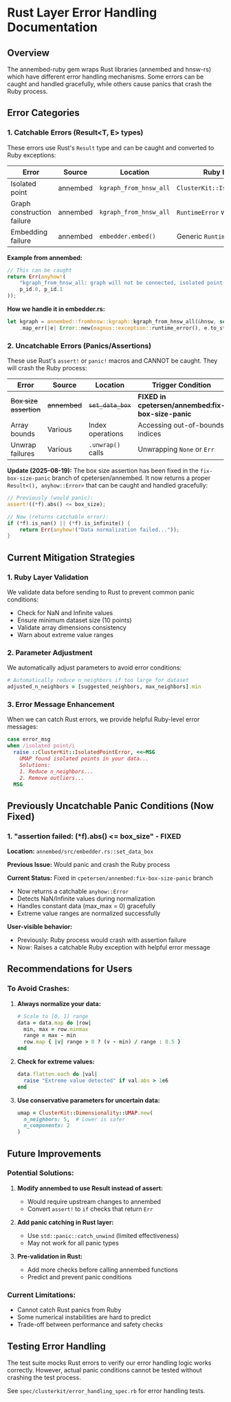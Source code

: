 # Rust Layer Error Handling Documentation

## Overview

The annembed-ruby gem wraps Rust libraries (annembed and hnsw-rs) which have different error handling mechanisms. Some errors can be caught and handled gracefully, while others cause panics that crash the Ruby process.

## Error Categories

### 1. Catchable Errors (Result<T, E> types)

These errors use Rust's `Result` type and can be caught and converted to Ruby exceptions:

| Error | Source | Location | Ruby Exception |
|-------|--------|----------|----------------|
| Isolated point | annembed | `kgraph_from_hnsw_all` | `ClusterKit::IsolatedPointError` |
| Graph construction failure | annembed | `kgraph_from_hnsw_all` | `RuntimeError` with message |
| Embedding failure | annembed | `embedder.embed()` | Generic `RuntimeError` |

**Example from annembed:**
```rust
// This can be caught
return Err(anyhow!(
    "kgraph_from_hnsw_all: graph will not be connected, isolated point at layer {} , pos in layer : {}",
    p_id.0, p_id.1
));
```

**How we handle it in embedder.rs:**
```rust
let kgraph = annembed::fromhnsw::kgraph::kgraph_from_hnsw_all(&hnsw, self.n_neighbors)
    .map_err(|e| Error::new(magnus::exception::runtime_error(), e.to_string()))?;
```

### 2. Uncatchable Errors (Panics/Assertions)

These use Rust's `assert!` or `panic!` macros and CANNOT be caught. They will crash the Ruby process:

| Error | Source | Location | Trigger Condition |
|-------|--------|----------|-------------------|
| ~~Box size assertion~~ | ~~annembed~~ | ~~`set_data_box`~~ | **FIXED in cpetersen/annembed:fix-box-size-panic** |
| Array bounds | Various | Index operations | Accessing out-of-bounds indices |
| Unwrap failures | Various | `.unwrap()` calls | Unwrapping `None` or `Err` |

**Update (2025-08-19):** The box size assertion has been fixed in the `fix-box-size-panic` branch of cpetersen/annembed. It now returns a proper `Result<(), anyhow::Error>` that can be caught and handled gracefully:

```rust
// Previously (would panic):
assert!((*f).abs() <= box_size);

// Now (returns catchable error):
if (*f).is_nan() || (*f).is_infinite() {
    return Err(anyhow!("Data normalization failed..."));
}
```

## Current Mitigation Strategies

### 1. Ruby Layer Validation

We validate data before sending to Rust to prevent common panic conditions:

- Check for NaN and Infinite values
- Ensure minimum dataset size (10 points)
- Validate array dimensions consistency
- Warn about extreme value ranges

### 2. Parameter Adjustment

We automatically adjust parameters to avoid error conditions:

```ruby
# Automatically reduce n_neighbors if too large for dataset
adjusted_n_neighbors = [suggested_neighbors, max_neighbors].min
```

### 3. Error Message Enhancement

When we can catch Rust errors, we provide helpful Ruby-level error messages:

```ruby
case error_msg
when /isolated point/i
  raise ::ClusterKit::IsolatedPointError, <<~MSG
    UMAP found isolated points in your data...
    Solutions:
    1. Reduce n_neighbors...
    2. Remove outliers...
  MSG
```

## Previously Uncatchable Panic Conditions (Now Fixed)

### 1. "assertion failed: (*f).abs() <= box_size" - **FIXED**

**Location:** `annembed/src/embedder.rs::set_data_box`

**Previous Issue:** Would panic and crash the Ruby process

**Current Status:** Fixed in `cpetersen/annembed:fix-box-size-panic` branch
- Now returns a catchable `anyhow::Error` 
- Detects NaN/Infinite values during normalization
- Handles constant data (max_max = 0) gracefully
- Extreme value ranges are normalized successfully

**User-visible behavior:** 
- Previously: Ruby process would crash with assertion failure
- Now: Raises a catchable Ruby exception with helpful error message

## Recommendations for Users

### To Avoid Crashes:

1. **Always normalize your data:**
   ```ruby
   # Scale to [0, 1] range
   data = data.map do |row|
     min, max = row.minmax
     range = max - min
     row.map { |v| range > 0 ? (v - min) / range : 0.5 }
   end
   ```

2. **Check for extreme values:**
   ```ruby
   data.flatten.each do |val|
     raise "Extreme value detected" if val.abs > 1e6
   end
   ```

3. **Use conservative parameters for uncertain data:**
   ```ruby
   umap = ClusterKit::Dimensionality::UMAP.new(
     n_neighbors: 5,  # Lower is safer
     n_components: 2
   )
   ```

## Future Improvements

### Potential Solutions:

1. **Modify annembed to use Result instead of assert:**
   - Would require upstream changes to annembed
   - Convert `assert!` to `if` checks that return `Err`

2. **Add panic catching in Rust layer:**
   - Use `std::panic::catch_unwind` (limited effectiveness)
   - May not work for all panic types

3. **Pre-validation in Rust:**
   - Add more checks before calling annembed functions
   - Predict and prevent panic conditions

### Current Limitations:

- Cannot catch Rust panics from Ruby
- Some numerical instabilities are hard to predict
- Trade-off between performance and safety checks

## Testing Error Handling

The test suite mocks Rust errors to verify our error handling logic works correctly. However, actual panic conditions cannot be tested without crashing the test process.

See `spec/clusterkit/error_handling_spec.rb` for error handling tests.